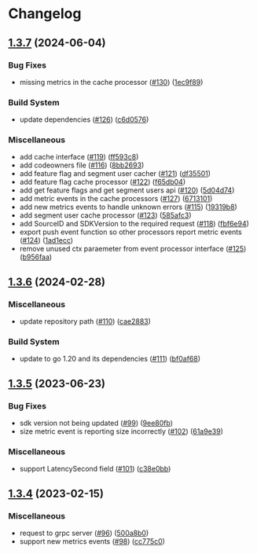 # Changelog

## [1.3.7](https://github.com/bucketeer-io/go-server-sdk/compare/v1.3.6...v1.3.7) (2024-06-04)


### Bug Fixes

* missing metrics in the cache processor ([#130](https://github.com/bucketeer-io/go-server-sdk/issues/130)) ([1ec9f89](https://github.com/bucketeer-io/go-server-sdk/commit/1ec9f89cac6c16dc64d7e42a32f13040e6e8c4b9))


### Build System

* update dependencies ([#126](https://github.com/bucketeer-io/go-server-sdk/issues/126)) ([c6d0576](https://github.com/bucketeer-io/go-server-sdk/commit/c6d0576be341e22f84837ca21fe11c0a3ff69a9e))


### Miscellaneous

* add cache interface ([#119](https://github.com/bucketeer-io/go-server-sdk/issues/119)) ([ff593c8](https://github.com/bucketeer-io/go-server-sdk/commit/ff593c810c3ed9471250898ebff34b6520da7821))
* add codeowners file ([#116](https://github.com/bucketeer-io/go-server-sdk/issues/116)) ([8bb2693](https://github.com/bucketeer-io/go-server-sdk/commit/8bb26937c3edd93c9b0d4ab81e2a31eed7caa317))
* add feature flag and segment user cacher ([#121](https://github.com/bucketeer-io/go-server-sdk/issues/121)) ([df35501](https://github.com/bucketeer-io/go-server-sdk/commit/df35501500b55bd4d173cac89de3709231d0aa63))
* add feature flag cache processor ([#122](https://github.com/bucketeer-io/go-server-sdk/issues/122)) ([f65db04](https://github.com/bucketeer-io/go-server-sdk/commit/f65db04487cdaa9b22432899621ae8b52d410b25))
* add get feature flags and get segment users api ([#120](https://github.com/bucketeer-io/go-server-sdk/issues/120)) ([5d04d74](https://github.com/bucketeer-io/go-server-sdk/commit/5d04d7491bc304c33ef9332d57e56ecf184fe099))
* add metric events in the cache processors ([#127](https://github.com/bucketeer-io/go-server-sdk/issues/127)) ([6713101](https://github.com/bucketeer-io/go-server-sdk/commit/6713101a3754d64c3ac46d3ca73787f29804eb62))
* add new metrics events to handle unknown errors ([#115](https://github.com/bucketeer-io/go-server-sdk/issues/115)) ([19319b8](https://github.com/bucketeer-io/go-server-sdk/commit/19319b86e242180226b7f4cf175da98d65785d4a))
* add segment user cache processor ([#123](https://github.com/bucketeer-io/go-server-sdk/issues/123)) ([585afc3](https://github.com/bucketeer-io/go-server-sdk/commit/585afc3edaa639063d3b2f5c272b93b5add647b0))
* add SourceID and SDKVersion to the required request ([#118](https://github.com/bucketeer-io/go-server-sdk/issues/118)) ([fbf6e94](https://github.com/bucketeer-io/go-server-sdk/commit/fbf6e941e19ea2f4b14eaafc78898f1454e17591))
* export push event function so other processors report metric events ([#124](https://github.com/bucketeer-io/go-server-sdk/issues/124)) ([1ad1ecc](https://github.com/bucketeer-io/go-server-sdk/commit/1ad1ecc0b9b77b87bde87dcb47a543198d09c582))
* remove unused ctx paraemeter from event processor interface ([#125](https://github.com/bucketeer-io/go-server-sdk/issues/125)) ([b956faa](https://github.com/bucketeer-io/go-server-sdk/commit/b956faa22cfe4dc678316ae2d93054ac2312b484))

## [1.3.6](https://github.com/bucketeer-io/go-server-sdk/compare/v1.3.5...v1.3.6) (2024-02-28)


### Miscellaneous

* update repository path ([#110](https://github.com/bucketeer-io/go-server-sdk/issues/110)) ([cae2883](https://github.com/bucketeer-io/go-server-sdk/commit/cae2883aeeee7a0e1f8f8bcf892371faa3e5a3e0))


### Build System

* update to go 1.20 and its dependencies ([#111](https://github.com/bucketeer-io/go-server-sdk/issues/111)) ([bf0af68](https://github.com/bucketeer-io/go-server-sdk/commit/bf0af681fb8d5ae7494ee25c2a6e41ff285231ca))

## [1.3.5](https://github.com/bucketeer-io/go-server-sdk/compare/v1.3.4...v1.3.5) (2023-06-23)


### Bug Fixes

* sdk version not being updated ([#99](https://github.com/bucketeer-io/go-server-sdk/issues/99)) ([9ee80fb](https://github.com/bucketeer-io/go-server-sdk/commit/9ee80fb6f65388b0a5454e400e80d12682064155))
* size metric event is reporting size incorrectly ([#102](https://github.com/bucketeer-io/go-server-sdk/issues/102)) ([61a9e39](https://github.com/bucketeer-io/go-server-sdk/commit/61a9e398d739a76e209985768382dbeeaf79ef5c))


### Miscellaneous

* support LatencySecond field ([#101](https://github.com/bucketeer-io/go-server-sdk/issues/101)) ([c38e0bb](https://github.com/bucketeer-io/go-server-sdk/commit/c38e0bb368759e00809c36ef32dc6a4f17e44b87))

## [1.3.4](https://github.com/bucketeer-io/go-server-sdk/compare/v1.3.3...v1.3.4) (2023-02-15)


### Miscellaneous

* request to grpc server ([#96](https://github.com/bucketeer-io/go-server-sdk/issues/96)) ([500a8b0](https://github.com/bucketeer-io/go-server-sdk/commit/500a8b0df74dfc08a339c25f3fb6733b977b0a23))
* support new metrics events ([#98](https://github.com/bucketeer-io/go-server-sdk/issues/98)) ([cc775c0](https://github.com/bucketeer-io/go-server-sdk/commit/cc775c0ee23d611e9f1ccd5b8a12591ae159a987))
